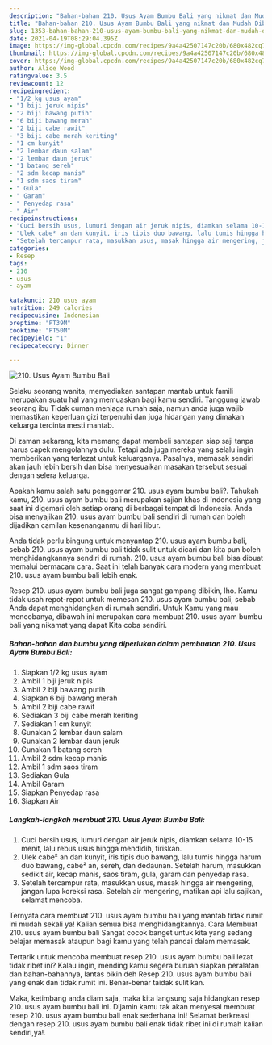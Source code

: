 ```yaml
---
description: "Bahan-bahan 210. Usus Ayam Bumbu Bali yang nikmat dan Mudah Dibuat"
title: "Bahan-bahan 210. Usus Ayam Bumbu Bali yang nikmat dan Mudah Dibuat"
slug: 1353-bahan-bahan-210-usus-ayam-bumbu-bali-yang-nikmat-dan-mudah-dibuat
date: 2021-04-19T08:29:04.395Z
image: https://img-global.cpcdn.com/recipes/9a4a42507147c20b/680x482cq70/210-usus-ayam-bumbu-bali-foto-resep-utama.jpg
thumbnail: https://img-global.cpcdn.com/recipes/9a4a42507147c20b/680x482cq70/210-usus-ayam-bumbu-bali-foto-resep-utama.jpg
cover: https://img-global.cpcdn.com/recipes/9a4a42507147c20b/680x482cq70/210-usus-ayam-bumbu-bali-foto-resep-utama.jpg
author: Alice Wood
ratingvalue: 3.5
reviewcount: 12
recipeingredient:
- "1/2 kg usus ayam"
- "1 biji jeruk nipis"
- "2 biji bawang putih"
- "6 biji bawang merah"
- "2 biji cabe rawit"
- "3 biji cabe merah keriting"
- "1 cm kunyit"
- "2 lembar daun salam"
- "2 lembar daun jeruk"
- "1 batang sereh"
- "2 sdm kecap manis"
- "1 sdm saos tiram"
- " Gula"
- " Garam"
- " Penyedap rasa"
- " Air"
recipeinstructions:
- "Cuci bersih usus, lumuri dengan air jeruk nipis, diamkan selama 10-15 menit, lalu rebus usus hingga mendidih, tiriskan."
- "Ulek cabe² an dan kunyit, iris tipis duo bawang, lalu tumis hingga harum duo bawang, cabe² an, sereh, dan dedaunan. Setelah harum, masukkan sedikit air, kecap manis, saos tiram, gula, garam dan penyedap rasa."
- "Setelah tercampur rata, masukkan usus, masak hingga air mengering, jangan lupa koreksi rasa. Setelah air mengering, matikan api lalu sajikan, selamat mencoba."
categories:
- Resep
tags:
- 210
- usus
- ayam

katakunci: 210 usus ayam 
nutrition: 249 calories
recipecuisine: Indonesian
preptime: "PT39M"
cooktime: "PT50M"
recipeyield: "1"
recipecategory: Dinner

---
```



![210. Usus Ayam Bumbu Bali](https://img-global.cpcdn.com/recipes/9a4a42507147c20b/680x482cq70/210-usus-ayam-bumbu-bali-foto-resep-utama.jpg)

Selaku seorang wanita, menyediakan santapan mantab untuk famili merupakan suatu hal yang memuaskan bagi kamu sendiri. Tanggung jawab seorang ibu Tidak cuman menjaga rumah saja, namun anda juga wajib memastikan keperluan gizi terpenuhi dan juga hidangan yang dimakan keluarga tercinta mesti mantab.

Di zaman  sekarang, kita memang dapat membeli santapan siap saji tanpa harus capek mengolahnya dulu. Tetapi ada juga mereka yang selalu ingin memberikan yang terlezat untuk keluarganya. Pasalnya, memasak sendiri akan jauh lebih bersih dan bisa menyesuaikan masakan tersebut sesuai dengan selera keluarga. 



Apakah kamu salah satu penggemar 210. usus ayam bumbu bali?. Tahukah kamu, 210. usus ayam bumbu bali merupakan sajian khas di Indonesia yang saat ini digemari oleh setiap orang di berbagai tempat di Indonesia. Anda bisa menyajikan 210. usus ayam bumbu bali sendiri di rumah dan boleh dijadikan camilan kesenanganmu di hari libur.

Anda tidak perlu bingung untuk menyantap 210. usus ayam bumbu bali, sebab 210. usus ayam bumbu bali tidak sulit untuk dicari dan kita pun boleh menghidangkannya sendiri di rumah. 210. usus ayam bumbu bali bisa dibuat memalui bermacam cara. Saat ini telah banyak cara modern yang membuat 210. usus ayam bumbu bali lebih enak.

Resep 210. usus ayam bumbu bali juga sangat gampang dibikin, lho. Kamu tidak usah repot-repot untuk memesan 210. usus ayam bumbu bali, sebab Anda dapat menghidangkan di rumah sendiri. Untuk Kamu yang mau mencobanya, dibawah ini merupakan cara membuat 210. usus ayam bumbu bali yang nikamat yang dapat Kita coba sendiri.

<!--inarticleads1-->

##### Bahan-bahan dan bumbu yang diperlukan dalam pembuatan 210. Usus Ayam Bumbu Bali:

1. Siapkan 1/2 kg usus ayam
1. Ambil 1 biji jeruk nipis
1. Ambil 2 biji bawang putih
1. Siapkan 6 biji bawang merah
1. Ambil 2 biji cabe rawit
1. Sediakan 3 biji cabe merah keriting
1. Sediakan 1 cm kunyit
1. Gunakan 2 lembar daun salam
1. Gunakan 2 lembar daun jeruk
1. Gunakan 1 batang sereh
1. Ambil 2 sdm kecap manis
1. Ambil 1 sdm saos tiram
1. Sediakan  Gula
1. Ambil  Garam
1. Siapkan  Penyedap rasa
1. Siapkan  Air




<!--inarticleads2-->

##### Langkah-langkah membuat 210. Usus Ayam Bumbu Bali:

1. Cuci bersih usus, lumuri dengan air jeruk nipis, diamkan selama 10-15 menit, lalu rebus usus hingga mendidih, tiriskan.
1. Ulek cabe² an dan kunyit, iris tipis duo bawang, lalu tumis hingga harum duo bawang, cabe² an, sereh, dan dedaunan. Setelah harum, masukkan sedikit air, kecap manis, saos tiram, gula, garam dan penyedap rasa.
1. Setelah tercampur rata, masukkan usus, masak hingga air mengering, jangan lupa koreksi rasa. Setelah air mengering, matikan api lalu sajikan, selamat mencoba.




Ternyata cara membuat 210. usus ayam bumbu bali yang mantab tidak rumit ini mudah sekali ya! Kalian semua bisa menghidangkannya. Cara Membuat 210. usus ayam bumbu bali Sangat cocok banget untuk kita yang sedang belajar memasak ataupun bagi kamu yang telah pandai dalam memasak.

Tertarik untuk mencoba membuat resep 210. usus ayam bumbu bali lezat tidak ribet ini? Kalau ingin, mending kamu segera buruan siapkan peralatan dan bahan-bahannya, lantas bikin deh Resep 210. usus ayam bumbu bali yang enak dan tidak rumit ini. Benar-benar taidak sulit kan. 

Maka, ketimbang anda diam saja, maka kita langsung saja hidangkan resep 210. usus ayam bumbu bali ini. Dijamin kamu tak akan menyesal membuat resep 210. usus ayam bumbu bali enak sederhana ini! Selamat berkreasi dengan resep 210. usus ayam bumbu bali enak tidak ribet ini di rumah kalian sendiri,ya!.

